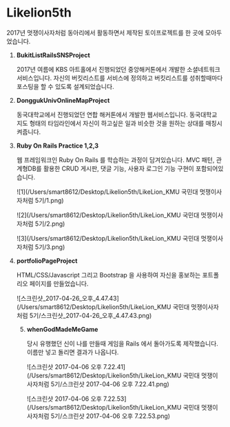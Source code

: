 # Likelion5th

2017년 멋쟁이사자처럼 동아리에서 활동하면서 제작된 토이프로젝트를 한 곳에 모아두었습니다. 

1. **BukitListRailsSNSProject**

   2017년 여름에 KBS 아트홀에서 진행되었던 중앙해커톤에서 개발한 소셜네트워크 서비스입니다. 자신의 버킷리스트를 서비스에 정의하고 버킷리스트를 성취할때마다 포스팅을 할 수 있도록 설계되었습니다.

2. **DonggukUnivOnlineMapProject**

   동국대학교에서 진행되었던 연합 해커톤에서 개발한 웹서비스입니다. 동국대학교 지도 형태의 타임라인에서 자신이 하고싶은 일과 비슷한 것을 원하는 상대를 매칭시켜줍니다.

3. **Ruby On Rails Practice 1,2,3**

   웹 프레임워크인 Ruby On Rails 를 학습하는 과정이 담겨있습니다. MVC 패턴, 관계형DB를 활용한  CRUD 게시판, 댓글 기능, 사용자 로그인 기능 구현이 포함되어있습니다.

   ![1](/Users/smart8612/Desktop/Likelion5th/LikeLion_KMU 국민대 멋쟁이사자처럼 5기/1.png)

   ![2](/Users/smart8612/Desktop/Likelion5th/LikeLion_KMU 국민대 멋쟁이사자처럼 5기/2.png)

   ![3](/Users/smart8612/Desktop/Likelion5th/LikeLion_KMU 국민대 멋쟁이사자처럼 5기/3.png)

4. **portfolioPageProject**

   HTML/CSS/Javascript 그리고 Bootstrap 을 사용하여 자신을 홍보하는 포트폴리오 페이지를 만들었습니다.

   ![스크린샷_2017-04-26_오후_4.47.43](/Users/smart8612/Desktop/Likelion5th/LikeLion_KMU 국민대 멋쟁이사자처럼 5기/스크린샷_2017-04-26_오후_4.47.43.png)

   5. **whenGodMadeMeGame**

      당시 유행했던 신이 나를 만들때 게임을 Rails 에서 돌아가도록 제작했습니다.  이름만 넣고 돌리면 결과가 나옵니다.

      ![스크린샷 2017-04-06 오후 7.22.41](/Users/smart8612/Desktop/Likelion5th/LikeLion_KMU 국민대 멋쟁이사자처럼 5기/스크린샷 2017-04-06 오후 7.22.41.png)

      ![스크린샷 2017-04-06 오후 7.22.53](/Users/smart8612/Desktop/Likelion5th/LikeLion_KMU 국민대 멋쟁이사자처럼 5기/스크린샷 2017-04-06 오후 7.22.53.png)